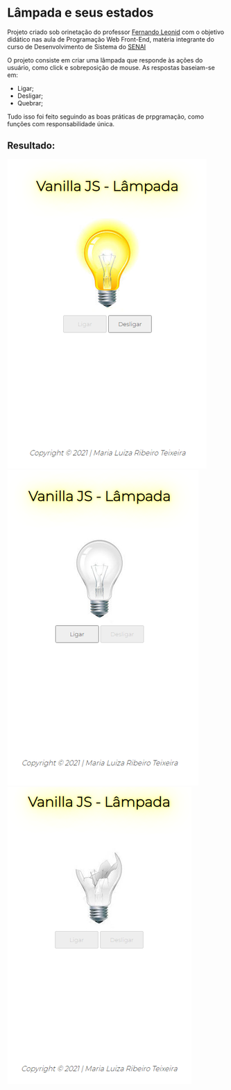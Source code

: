 # Lâmpada e seus estados

Projeto criado sob orinetação do professor [Fernando Leonid](https://github.com/fernandoleonid) com o objetivo didático nas aula de Programação Web Front-End, matéria integrante do curso de Desenvolvimento de Sistema do [SENAI](https://jandira.sp.senai.br/)

O projeto consiste em criar uma lâmpada que responde às ações do usuário, como click e sobreposição de mouse. As respostas baseiam-se em:
* Ligar;
* Desligar;
* Quebrar;

Tudo isso foi feito seguindo as boas práticas de prpgramação, como funções com responsabilidade única.

## Resultado:

![](img/projetoLigada.png)
![](img/projetoDesligada.png)
![](img/projetoQuebrada.png)